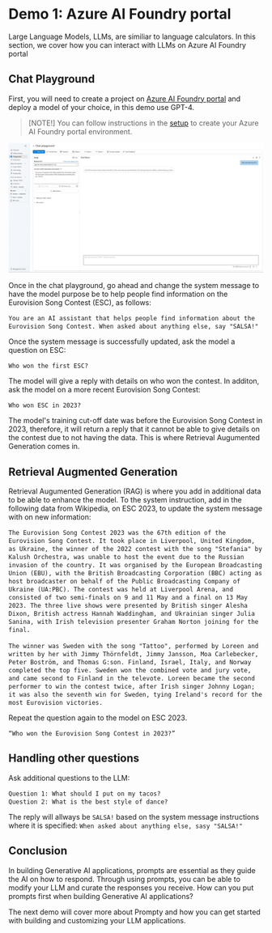 # Demo 1: Azure AI Foundry portal

Large Language Models, LLMs, are similiar to language calculators. In this section, we cover how you can interact with LLMs on Azure AI Foundry portal

## Chat Playground

First, you will need to create a project on [Azure AI Foundry portal](https://ai.azure.com) and deploy a model of your choice, in this demo use GPT-4. 

> [NOTE!]
> You can follow instructions in the [setup](setup.md) to create your Azure AI Foundry portal environment.

![screenshot of AI Foundry portal chat playground](./images/aifoundry-chat-playground.png)


Once in the chat playground, go ahead and change the system message to have the model purpose be to help people find information on the Eurovision Song Contest (ESC), as follows:

```
You are an AI assistant that helps people find information about the Eurovision Song Contest. When asked about anything else, say "SALSA!"
```

Once the system message is successfully updated, ask the model a question on ESC:

```
Who won the first ESC?
```

The model will give a reply with details on who won the contest. In additon, ask the model on a more recent Eurovision Song Contest:

```
Who won ESC in 2023?
```

The model's training cut-off date was before the Eurovision Song Contest in 2023, therefore, it will return a reply that it cannot be able to give details on the contest due to not having the data. This is where Retrieval Augumented Generation comes in.

## Retrieval Augmented Generation

Retrieval Augumented Generation (RAG) is where you add in additional data to be able to enhance the model. To the system instruction, add in the following data from Wikipedia, on ESC 2023, to update the system message with on new information:

```
The Eurovision Song Contest 2023 was the 67th edition of the Eurovision Song Contest. It took place in Liverpool, United Kingdom, as Ukraine, the winner of the 2022 contest with the song "Stefania" by Kalush Orchestra, was unable to host the event due to the Russian invasion of the country. It was organised by the European Broadcasting Union (EBU), with the British Broadcasting Corporation (BBC) acting as host broadcaster on behalf of the Public Broadcasting Company of Ukraine (UA:PBC). The contest was held at Liverpool Arena, and consisted of two semi-finals on 9 and 11 May and a final on 13 May 2023. The three live shows were presented by British singer Alesha Dixon, British actress Hannah Waddingham, and Ukrainian singer Julia Sanina, with Irish television presenter Graham Norton joining for the final.

The winner was Sweden with the song "Tattoo", performed by Loreen and written by her with Jimmy Thörnfeldt, Jimmy Jansson, Moa Carlebecker, Peter Boström, and Thomas G:son. Finland, Israel, Italy, and Norway completed the top five. Sweden won the combined vote and jury vote, and came second to Finland in the televote. Loreen became the second performer to win the contest twice, after Irish singer Johnny Logan; it was also the seventh win for Sweden, tying Ireland's record for the most Eurovision victories.
```

Repeat the question again to the model on ESC 2023.

```
“Who won the Eurovision Song Contest in 2023?”
```

## Handling other questions

Ask additional questions to the LLM:

```
Question 1: What should I put on my tacos?
Question 2: What is the best style of dance?
```

The reply will allways be ``SALSA!`` based on the system message instructions where it is specified: ```When asked about anything else, sasy "SALSA!"```

## Conclusion

In building Generative AI applications, prompts are essential as they guide the AI on how to respond. Through using prompts, you can be able to modify your LLM and curate the responses you receive. How can you put prompts first when building Generative AI applications?

The next demo will cover more about Prompty and how you can get started with building and customizing your LLM applications.